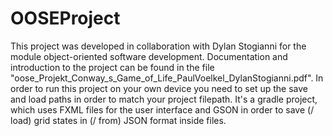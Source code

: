 # OOSEProject

This project was developed in collaboration with Dylan Stogianni for the module object-oriented software development. Documentation and introduction to the project can be found in the file "oose_Projekt_Conway_s_Game_of_Life_PaulVoelkel_DylanStogianni.pdf". In order to run this project on your own device you need to set up the save and load paths in order to match your project filepath.
It's a gradle project, which uses FXML files for the user interface and GSON in order to save (/ load) grid states in (/ from) JSON format inside files.

